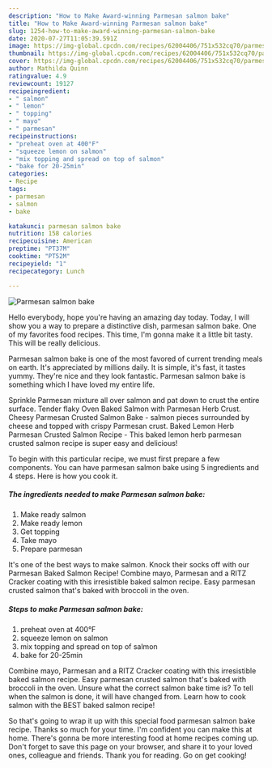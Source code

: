 ```yaml
---
description: "How to Make Award-winning Parmesan salmon bake"
title: "How to Make Award-winning Parmesan salmon bake"
slug: 1254-how-to-make-award-winning-parmesan-salmon-bake
date: 2020-07-27T11:05:39.591Z
image: https://img-global.cpcdn.com/recipes/62004406/751x532cq70/parmesan-salmon-bake-recipe-main-photo.jpg
thumbnail: https://img-global.cpcdn.com/recipes/62004406/751x532cq70/parmesan-salmon-bake-recipe-main-photo.jpg
cover: https://img-global.cpcdn.com/recipes/62004406/751x532cq70/parmesan-salmon-bake-recipe-main-photo.jpg
author: Mathilda Quinn
ratingvalue: 4.9
reviewcount: 19127
recipeingredient:
- " salmon"
- " lemon"
- " topping"
- " mayo"
- " parmesan"
recipeinstructions:
- "preheat oven at 400°F"
- "squeeze lemon on salmon"
- "mix topping and spread on top of salmon"
- "bake for 20-25min"
categories:
- Recipe
tags:
- parmesan
- salmon
- bake

katakunci: parmesan salmon bake 
nutrition: 158 calories
recipecuisine: American
preptime: "PT37M"
cooktime: "PT52M"
recipeyield: "1"
recipecategory: Lunch

---
```



![Parmesan salmon bake](https://img-global.cpcdn.com/recipes/62004406/751x532cq70/parmesan-salmon-bake-recipe-main-photo.jpg)

Hello everybody, hope you're having an amazing day today. Today, I will show you a way to prepare a distinctive dish, parmesan salmon bake. One of my favorites food recipes. This time, I'm gonna make it a little bit tasty. This will be really delicious.

Parmesan salmon bake is one of the most favored of current trending meals on earth. It's appreciated by millions daily. It is simple, it's fast, it tastes yummy. They're nice and they look fantastic. Parmesan salmon bake is something which I have loved my entire life.

Sprinkle Parmesan mixture all over salmon and pat down to crust the entire surface. Tender flaky Oven Baked Salmon with Parmesan Herb Crust. Cheesy Parmesan Crusted Salmon Bake - salmon pieces surrounded by cheese and topped with crispy Parmesan crust. Baked Lemon Herb Parmesan Crusted Salmon Recipe - This baked lemon herb parmesan crusted salmon recipe is super easy and delicious!


To begin with this particular recipe, we must first prepare a few components. You can have parmesan salmon bake using 5 ingredients and 4 steps. Here is how you cook it.

<!--inarticleads1-->

##### The ingredients needed to make Parmesan salmon bake:

1. Make ready  salmon
1. Make ready  lemon
1. Get  topping
1. Take  mayo
1. Prepare  parmesan


It&#39;s one of the best ways to make salmon. Knock their socks off with our Parmesan Baked Salmon Recipe! Combine mayo, Parmesan and a RITZ Cracker coating with this irresistible baked salmon recipe. Easy parmesan crusted salmon that&#39;s baked with broccoli in the oven. 

<!--inarticleads2-->

##### Steps to make Parmesan salmon bake:

1. preheat oven at 400°F
1. squeeze lemon on salmon
1. mix topping and spread on top of salmon
1. bake for 20-25min


Combine mayo, Parmesan and a RITZ Cracker coating with this irresistible baked salmon recipe. Easy parmesan crusted salmon that&#39;s baked with broccoli in the oven. Unsure what the correct salmon bake time is? To tell when the salmon is done, it will have changed from. Learn how to cook salmon with the BEST baked salmon recipe! 

So that's going to wrap it up with this special food parmesan salmon bake recipe. Thanks so much for your time. I'm confident you can make this at home. There's gonna be more interesting food at home recipes coming up. Don't forget to save this page on your browser, and share it to your loved ones, colleague and friends. Thank you for reading. Go on get cooking!
